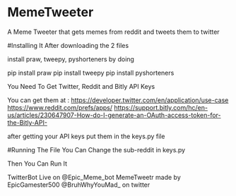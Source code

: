 # MemeTweeter
A Meme Tweeter that gets memes from reddit and tweets them to twitter

#Installing It 
After downloading the 2 files

install praw, tweepy, pyshorteners by doing

pip install praw
pip install tweepy
pip install pyshorteners

You Need To Get Twitter, Reddit and Bitly API Keys

You can get them at :
https://developer.twitter.com/en/application/use-case
https://www.reddit.com/prefs/apps/
https://support.bitly.com/hc/en-us/articles/230647907-How-do-I-generate-an-OAuth-access-token-for-the-Bitly-API-

after getting your API keys put them in the keys.py file

#Running The File
You Can Change the sub-reddit in keys.py

Then You Can Run It

TwitterBot Live on @Epic_Meme_bot
MemeTweetr made by EpicGamester500
@BruhWhyYouMad_ on twitter
